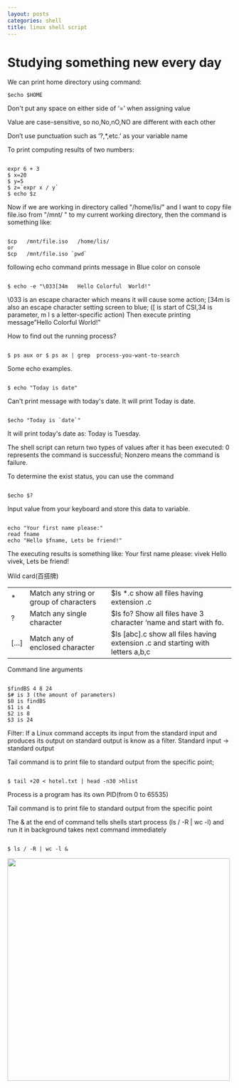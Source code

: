 ```yaml
--- 
layout: posts
categories: shell
title: linux shell script
---
```

Studying something new every day
======================

We can print home directory using command: 
<pre><code>$echo $HOME</code></pre>
Don't put any space on either side of ‘=’ when assigning value

Value are case-sensitive, so no,No,nO,NO are different with each other

Don’t use punctuation such as ‘?,*,etc.’ as your variable name

To print computing results of two numbers:
<pre><code>
expr 6 + 3 
$ x=20
$ y=5
$ z=`expr x / y`
$ echo $z 
</code></pre>
Now if we are working in directory called "/home/lis/" and I want to copy file file.iso from "/mnt/ " to my current working directory, then the command is something like:
<pre><code>
$cp   /mnt/file.iso   /home/lis/
or
$cp   /mnt/file.iso `pwd`
</code></pre>
following echo command prints message in Blue color on console
<pre><code>
$ echo -e "\033[34m   Hello Colorful  World!"
</code></pre>
\033 is an escape character which means it will cause some action;
[34m is also an escape character setting screen to blue; ([ is start of CSI,34 is parameter, m I s a letter-specific action)
Then execute printing message”Hello Colorful World!”

How to find out the running process?
<pre><code>
$ ps aux or $ ps ax | grep  process-you-want-to-search
</code></pre>
Some echo examples.
<pre><code>
$ echo "Today is date" 
</code></pre>
Can't print message with today's date. It will print Today is date.
<pre><code>
$echo "Today is `date`" 
</code></pre>
It will print today's date as: Today is Tuesday.

The shell script can return two types of values after it has been executed:
0 represents the command is successful;
Nonzero means the command is failure.

To determine the exist status, you can use the command <pre><code>
$echo $? 
</code></pre>
Input value from your keyboard and store this data to variable.
<pre><code>
echo "Your first name please:"
read fname
echo "Hello $fname, Lets be friend!" 
</code></pre>
The executing results is something like:
Your first name please: vivek
Hello vivek, Lets be friend!

Wild card(百搭牌)
<table>
<tbody>
<tr><td>*</td><td>Match any string or group of characters	</td><td>$ls *.c show all files having extension .c</td></tr>
<tr><td>?</td><td>Match any single character</td><td>$ls fo? Show all files have 3 character ‘name and start with fo.</td></tr>
<tr><td>[…]</td><td>Match any of enclosed character</td><td>$ls [abc].c show all files having extension .c and starting with letters a,b,c</td></tr>
</tbody>
</table>

Command line arguments
<pre><code>
$findBS 4 8 24
$# is 3 (the amount of parameters)
$0 is findBS
$1 is 4
$2 is 8
$3 is 24
</code></pre>
Filter: If a Linux command accepts its input from the standard input and produces its output on standard output is know as a filter.
Standard input -> standard output 

Tail command is to print file to standard output from the specific point;
<pre><code>
$ tail +20 < hotel.txt | head -n30 >hlist
</code></pre>
Process is a program has its own PID(from 0 to 65535)

Tail command is to print file to standard output from the specific point

The & at the end of command tells shells start process (ls / -R | wc -l) and run it in background takes next command immediately
<pre><code>
$ ls / -R | wc -l &
</code></pre>

<img class="indent" src="https://github.com/ljgreen/ljgreen.github.com/figure/linux_command_related_with_process.png" border="0" alt="" width="500" />


